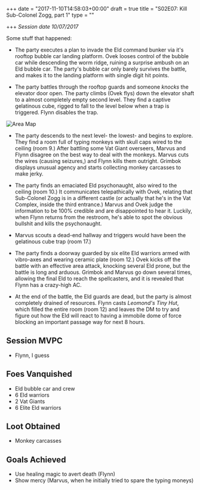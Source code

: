 +++
date = "2017-11-10T14:58:03+00:00"
draft = true
title = "S02E07: Kill Sub-Colonel Zogg, part 1"
type = ""

+++
_Session date 10/07/2017_

Some stuff that happened:

<!--more-->

* The party executes a plan to invade the Eld command bunker via it's rooftop bubble car landing platform. Ovek looses control of the bubble car while descending the worm ridge, ruining a surprise ambush on an Eld bubble car. The party's bubble car only barely survives the battle, and makes it to the landing platform with single digit hit points.

* The party battles through the rooftop guards and someone *knocks* the elevator door open. The party climbs (Ovek flys) down the elevator shaft to a almost completely empty second level. They find a captive gelatinous cube, rigged to fall to the level below when a trap is triggered. Flynn disables the trap.

![Area Map](/uploads/session_7.png)

* The party descends to the next level- the lowest- and begins to explore. They find a room full of typing monkeys with skull caps wired to the ceiling (room 9.)  After battling some Vat Giant overseers, Marvus and Flynn disagree on the best way to deal with the monkeys. Marvus cuts the wires (causing  seizures,) and Flynn kills them outright. Grimbok displays unusual agency and starts collecting monkey carcasses to make jerky.

* The party finds an emaciated Eld psychonaught, also wired to the ceiling (room 10.) It communicates telepathically with Ovek, relating that Sub-Colonel Zogg is in a different castle (or actually that he's in the Vat Complex, inside the third entrance.) Marvus and Ovek judge the information to be 100% credible and are disappointed to hear it. Luckily, when Flynn returns from the restroom, he's able to spot the obvious bullshit and kills the psychonaught.

* Marvus scouts a dead-end hallway and triggers would have been the gelatinous cube trap (room 17.)

* The party finds a doorway guarded by six elite Eld warriors armed with vibro-axes and wearing ceramic plate (room 12.) Ovek kicks off the battle with an effective area attack, knocking several Eld prone, but the battle is long and arduous. Grimbok and Marvus go down several times, allowing the final Eld to reach the spellcasters, and it is revealed that Flynn has a crazy-high AC. 

* At the end of the battle, the Eld guards are dead, but the party is almost completely drained of resources. Flynn casts  *Leomond's Tiny Hut*, which filled the entire room (room 12) and leaves the DM to try and figure out how the Eld will react to having a immobile dome of force blocking an important passage way for next 8 hours.

## Session MVPC

* Flynn, I guess 

## Foes Vanquished

* Eld bubble car and crew
* 6 Eld warriors
* 2 Vat Giants
* 6 Elite Eld warriors

## Loot Obtained

* Monkey carcasses 

## Goals Achieved

* Use healing magic to avert death (Flynn)
* Show mercy (Marvus, when he initially tried to spare the typing moneys)